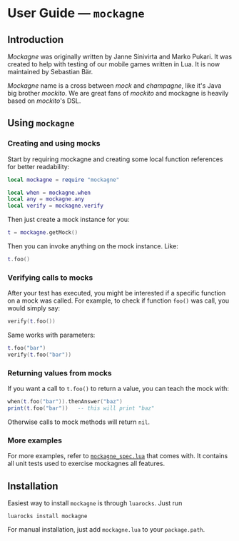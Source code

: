# User Guide &mdash; `mockagne`

## Introduction

_Mockagne_ was originally written by Janne Sinivirta and Marko Pukari. It was created to help with testing of our mobile games written in Lua. It is now maintained by Sebastian Bär.

_Mockagne_ name is a cross between _mock_ and _champagne_, like it's Java big brother _mockito_. We are great fans of _mockito_ and mockagne is heavily based on _mockito_'s DSL.

## Using `mockagne`

### Creating and using mocks
Start by requiring mockagne and creating some local function references for better readability:

```lua
local mockagne = require "mockagne"

local when = mockagne.when
local any = mockagne.any
local verify = mockagne.verify
```

Then just create a mock instance for you:

```lua
t = mockagne.getMock()
```

Then you can invoke anything on the mock instance. Like:

```lua
t.foo()
```

### Verifying calls to mocks
After your test has executed, you might be interested if a specific function on a mock was called. For example, to check if function `foo()` was call, you would simply say:

```lua
verify(t.foo())
```

Same works with parameters:

```lua
t.foo("bar")
verify(t.foo("bar"))
```

### Returning values from mocks
If you want a call to `t.foo()` to return a value, you can teach the mock with:

```lua
when(t.foo("bar")).thenAnswer("baz")
print(t.foo("bar"))   -- this will print "baz"
```

Otherwise calls to mock methods will return `nil`.

### More examples
For more examples, refer to [`mockagne_spec.lua`](spec/mockagne_spec.lua) that comes with. It contains all unit tests used to exercise mockagnes all features.

## Installation

Easiest way to install `mockagne` is through `luarocks`. Just run

    luarocks install mockagne

For manual installation, just add `mockagne.lua` to your `package.path`.
